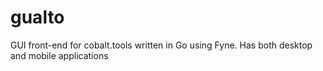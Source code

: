 # gualto
GUI front-end for cobalt.tools written in Go using Fyne. Has both desktop and mobile applications
